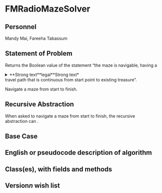 # FMRadioMazeSolver

## Personnel
Mandy Mai,
Fareeha Tabassum

## Statement of Problem
Returns the Boolean value of the statement “the maze is navigable, having a 
<details>
   <summary>**Strong text**legal**Strong text*</summary>
   <p>* don’t cross the walls</p>
   <p>* right-angle turns only</p>
   <p>* a path cannot go through the same point twice</p>
</details>
travel path that is continuous from start point to existing treasure”.

Navigate a maze from start to finish. 

## Recursive Abstraction
When asked to navigate a maze from start to finish, the recursive abstraction can .

## Base Case

## English or pseudocode description of algorithm

## Class(es), with fields and methods

## Version*n* wish list
